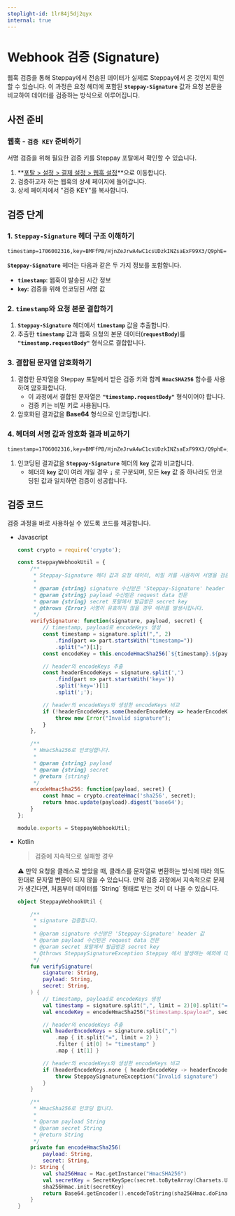 ```yaml
---
stoplight-id: 1lr84j5dj2qyx
internal: true
---
```


# Webhook 검증 (Signature)

웹훅 검증을 통해 Steppay에서 전송된 데이터가 실제로 Steppay에서 온 것인지 확인할 수 있습니다. 이 과정은 요청 헤더에 포함된 **`Steppay-Signature`** 값과 요청 본문을 비교하여 데이터를 검증하는 방식으로 이루어집니다.


## 사전 준비

### 웹훅 - `검증 KEY` 준비하기



서명 검증을 위해 필요한 검증 키를 Steppay 포탈에서 확인할 수 있습니다.

1. **[포탈 > 설정 > 결제 설정 > 웹훅 설정](https://portal.steppay.kr/setting/webhook)**으로 이동합니다.
2. 검증하고자 하는 웹훅의 상세 페이지에 들어갑니다.
3. 상세 페이지에서 "검증 KEY"를 복사합니다.


## 검증 단계

### 1. `Steppay-Signature` 헤더 구조 이해하기

```
timestamp=1706002316,key=BMFfPB/HjnZeJrwA4wC1csUDzkINZsaExF99X3/Q9phE=
```

**`Steppay-Signature`** 헤더는 다음과 같은 두 가지 정보를 포함합니다.

- **`timestamp`**: 웹훅이 발송된 시간 정보
- **`key`**: 검증을 위해 인코딩된 서명 값

### 2. `timestamp`와 요청 본문 결합하기

1. **`Steppay-Signature`** 헤더에서 **`timestamp`** 값을 추출합니다.
2. 추출한 **`timestamp`** 값과 웹훅 요청의 본문 데이터(**`requestBody`**)를 **`"timestamp.requestBody"`** 형식으로 결합합니다.

### 3. 결합된 문자열 암호화하기

1. 결합한 문자열을 Steppay 포탈에서 받은 검증 키와 함께 **`HmacSHA256`** 함수를 사용하여 암호화합니다.
    - 이 과정에서 결합된 문자열은 **`"timestamp.requestBody"`** 형식이어야 합니다.
    - 검증 키는 비밀 키로 사용됩니다.
2. 암호화된 결과값을 **Base64** 형식으로 인코딩합니다.

### 4. 헤더의 서명 값과 암호화 결과 비교하기

```
timestamp=1706002316,key=BMFfPB/HjnZeJrwA4wC1csUDzkINZsaExF99X3/Q9phE=;H3uZhieE19k/eF3ARNwjeQhdrJErf8Z8THV108mnC9w=
```

1. 인코딩된 결과값을 **`Steppay-Signature`** 헤더의 **`key`** 값과 비교합니다.
    - 헤더의 **`key`** 값이 여러 개일 경우 **`;`** 로 구분되며, 모든 **`key`** 값 중 하나라도 인코딩된 값과 일치하면 검증이 성공합니다.

## 검증 코드

검증 과정을 바로 사용하실 수 있도록 코드를 제공합니다.

- Javascript
    
    ```jsx
    const crypto = require('crypto');
    
    const SteppayWebhookUtil = {
        /**
         * Steppay-Signature 헤더 값과 요청 데이터, 비밀 키를 사용하여 서명을 검증합니다.
         *
         * @param {string} signature 수신받은 'Steppay-Signature' header 값
         * @param {string} payload 수신받은 request data 전문
         * @param {string} secret 포탈에서 발급받은 secret key
         * @throws {Error} 서명이 유효하지 않을 경우 에러를 발생시킵니다.
         */
        verifySignature: function(signature, payload, secret) {
            // timestamp, payload로 encodeKeys 생성
            const timestamp = signature.split(",", 2)
                .find(part => part.startsWith("timestamp="))
                .split("=")[1];
            const encodeKey = this.encodeHmacSha256(`${timestamp}.${payload}`, secret);
    
            // header의 encodeKeys 추출
            const headerEncodeKeys = signature.split(',')
                .find(part => part.startsWith('key='))
                .split('key=')[1]
                .split(';');
    
            // header의 encodeKeys와 생성한 encodeKeys 비교
            if (!headerEncodeKeys.some(headerEncodeKey => headerEncodeKey.includes(encodeKey))) {
                throw new Error("Invalid signature");
            }
        },
    
        /**
         * HmacSha256로 인코딩합니다.
         *
         * @param {string} payload
         * @param {string} secret
         * @return {string}
         */
        encodeHmacSha256: function(payload, secret) {
            const hmac = crypto.createHmac('sha256', secret);
            return hmac.update(payload).digest('base64');
        }
    };
    
    module.exports = SteppayWebhookUtil;
    ```
    
- Kotlin
    
    > 검증에 지속적으로 실패할 경우
    
    <aside> ⚠️ 만약 요청을 클래스로 받았을 때, 클래스를 문자열로 변환하는 방식에 따라 의도한대로 문자열 변환이 되지 않을 수 있습니다. 만약 검증 과정에서 지속적으로 문제가 생긴다면, 처음부터 데이터를 `String` 형태로 받는 것이 더 나을 수 있습니다.
    
    </aside>
    
    ```kotlin
    object SteppayWebhookUtil {
    
        /**
         * signature 검증합니다.
         *
         * @param signature 수신받은 'Steppay-Signature' header 값
         * @param payload 수신받은 request data 전문
         * @param secret 포탈에서 발급받은 secret key
         * @throws SteppaySignatureException Steppay 에서 발생하는 예외에 대한 custom exception을 재정의하는 것을 권장 드립니다.
         */
        fun verifySignature(
            signature: String,
            payload: String,
            secret: String,
        ) {
            // timestamp, payload로 encodeKeys 생성
            val timestamp = signature.split(",", limit = 2)[0].split("=")[1].toLong()
            val encodeKey = encodeHmacSha256("$timestamp.$payload", secret)
    
            // header의 encodeKeys 추출
            val headerEncodeKeys = signature.split(",")
                .map { it.split("=", limit = 2) }
                .filter { it[0] != "timestamp" }
                .map { it[1] }
    
            // header의 encodeKeys와 생성한 encodeKeys 비교
            if (headerEncodeKeys.none { headerEncodeKey -> headerEncodeKey.contains(encodeKey) }) {
                throw SteppaySignatureException("Invalid signature")
            }
        }
    
        /**
         * HmacSha256로 인코딩 합니다.
         *
         * @param payload String
         * @param secret String
         * @return String
         */
        private fun encodeHmacSha256(
            payload: String,
            secret: String,
        ): String {
            val sha256Hmac = Mac.getInstance("HmacSHA256")
            val secretKey = SecretKeySpec(secret.toByteArray(Charsets.UTF_8), "HmacSHA256")
            sha256Hmac.init(secretKey)
            return Base64.getEncoder().encodeToString(sha256Hmac.doFinal(payload.toByteArray(Charsets.UTF_8)))
        }
    }
    ```